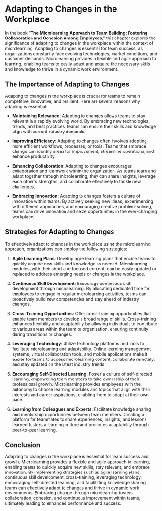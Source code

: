 Adapting to Changes in the Workplace
=============================================

In the book "**The Microlearning Approach to Team Building: Fostering Collaboration and Cohesion Among Employees**," this chapter explores the significance of adapting to changes in the workplace within the context of microlearning. Adapting to changes is essential for team success, as organizations constantly face evolving technologies, market conditions, and customer demands. Microlearning provides a flexible and agile approach to learning, enabling teams to easily adapt and acquire the necessary skills and knowledge to thrive in a dynamic work environment.

The Importance of Adapting to Changes
-------------------------------------

Adapting to changes in the workplace is crucial for teams to remain competitive, innovative, and resilient. Here are several reasons why adapting is essential:

* **Maintaining Relevance**: Adapting to changes allows teams to stay relevant in a rapidly evolving world. By embracing new technologies, trends, and best practices, teams can ensure their skills and knowledge align with current industry demands.

* **Improving Efficiency**: Adapting to changes often involves adopting more efficient workflows, processes, or tools. Teams that embrace change can identify areas for improvement, streamline operations, and enhance productivity.

* **Enhancing Collaboration**: Adapting to changes encourages collaboration and teamwork within the organization. As teams learn and adapt together through microlearning, they can share insights, leverage each other's strengths, and collaborate effectively to tackle new challenges.

* **Embracing Innovation**: Adapting to changes fosters a culture of innovation within teams. By actively seeking new ideas, experimenting with different approaches, and encouraging creative problem-solving, teams can drive innovation and seize opportunities in the ever-changing workplace.

Strategies for Adapting to Changes
----------------------------------

To effectively adapt to changes in the workplace using the microlearning approach, organizations can employ the following strategies:

1. **Agile Learning Plans**: Develop agile learning plans that enable teams to quickly acquire new skills and knowledge as needed. Microlearning modules, with their short and focused content, can be easily updated or replaced to address emerging needs or changes in the workplace.

2. **Continuous Skill Development**: Encourage continuous skill development through microlearning. By allocating dedicated time for employees to engage in regular microlearning activities, teams can proactively build new competencies and stay ahead of industry changes.

3. **Cross-Training Opportunities**: Offer cross-training opportunities that enable team members to develop a broad range of skills. Cross-training enhances flexibility and adaptability by allowing individuals to contribute to various areas within the team or organization, ensuring continuity during transitions or changes.

4. **Leveraging Technology**: Utilize technology platforms and tools to facilitate microlearning and adaptability. Online learning management systems, virtual collaboration tools, and mobile applications make it easier for teams to access microlearning content, collaborate remotely, and stay updated on the latest industry trends.

5. **Encouraging Self-Directed Learning**: Foster a culture of self-directed learning, empowering team members to take ownership of their professional growth. Microlearning provides employees with the autonomy to choose learning modules and topics that align with their interests and career aspirations, enabling them to adapt at their own pace.

6. **Learning from Colleagues and Experts**: Facilitate knowledge sharing and mentorship opportunities between team members. Creating a platform for teammates to share experiences, insights, and lessons learned fosters a learning culture and promotes adaptability through peer-to-peer learning.

Conclusion
----------

Adapting to changes in the workplace is essential for team success and growth. Microlearning provides a flexible and agile approach to learning, enabling teams to quickly acquire new skills, stay relevant, and embrace innovation. By implementing strategies such as agile learning plans, continuous skill development, cross-training, leveraging technology, encouraging self-directed learning, and facilitating knowledge sharing, teams can effectively adapt to changes and thrive in dynamic work environments. Embracing change through microlearning fosters collaboration, cohesion, and continuous improvement within teams, ultimately leading to enhanced performance and success.
